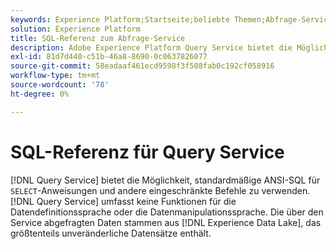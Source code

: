 ```yaml
---
keywords: Experience Platform;Startseite;beliebte Themen;Abfrage-Service;Abfrage-Service;SQL;SQL-Referenz;
solution: Experience Platform
title: SQL-Referenz zum Abfrage-Service
description: Adobe Experience Platform Query Service bietet die Möglichkeit, standardmäßige ANSI-SQL für SELECT-Anweisungen und andere eingeschränkte Befehle zu verwenden.
exl-id: 81d7d440-c51b-46a8-8690-0c0637826077
source-git-commit: 58eadaaf461ecd9598f3f508fab0c192cf058916
workflow-type: tm+mt
source-wordcount: '78'
ht-degree: 0%

---
```


# SQL-Referenz für Query Service

[!DNL Query Service] bietet die Möglichkeit, standardmäßige ANSI-SQL für `SELECT`-Anweisungen und andere eingeschränkte Befehle zu verwenden. [!DNL Query Service] umfasst keine Funktionen für die Datendefinitionssprache oder die Datenmanipulationssprache. Die über den Service abgefragten Daten stammen aus [!DNL Experience Data Lake], das größtenteils unveränderliche Datensätze enthält.
